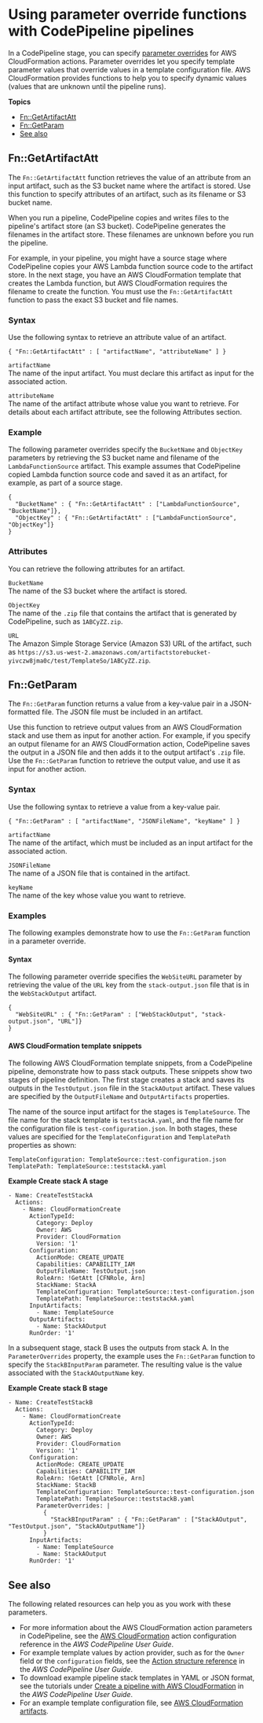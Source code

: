 # Using parameter override functions with CodePipeline pipelines<a name="continuous-delivery-codepipeline-parameter-override-functions"></a>

In a CodePipeline stage, you can specify [parameter overrides](continuous-delivery-codepipeline-action-reference.md) for AWS CloudFormation actions\. Parameter overrides let you specify template parameter values that override values in a template configuration file\. AWS CloudFormation provides functions to help you to specify dynamic values \(values that are unknown until the pipeline runs\)\.

**Topics**
+ [Fn::GetArtifactAtt](#w8212ab1c21c20b7)
+ [Fn::GetParam](#w8212ab1c21c20b9)
+ [See also](#w8212ab1c21c20c13)

## Fn::GetArtifactAtt<a name="w8212ab1c21c20b7"></a>

The `Fn::GetArtifactAtt` function retrieves the value of an attribute from an input artifact, such as the S3 bucket name where the artifact is stored\. Use this function to specify attributes of an artifact, such as its filename or S3 bucket name\.

When you run a pipeline, CodePipeline copies and writes files to the pipeline's artifact store \(an S3 bucket\)\. CodePipeline generates the filenames in the artifact store\. These filenames are unknown before you run the pipeline\.

For example, in your pipeline, you might have a source stage where CodePipeline copies your AWS Lambda function source code to the artifact store\. In the next stage, you have an AWS CloudFormation template that creates the Lambda function, but AWS CloudFormation requires the filename to create the function\. You must use the `Fn::GetArtifactAtt` function to pass the exact S3 bucket and file names\.

### Syntax<a name="w8212ab1c21c20b7b9"></a>

Use the following syntax to retrieve an attribute value of an artifact\.

```
{ "Fn::GetArtifactAtt" : [ "artifactName", "attributeName" ] }
```

`artifactName`  
The name of the input artifact\. You must declare this artifact as input for the associated action\.

`attributeName`  
The name of the artifact attribute whose value you want to retrieve\. For details about each artifact attribute, see the following Attributes section\.

### Example<a name="w8212ab1c21c20b7c11"></a>

The following parameter overrides specify the `BucketName` and `ObjectKey` parameters by retrieving the S3 bucket name and filename of the `LambdaFunctionSource` artifact\. This example assumes that CodePipeline copied Lambda function source code and saved it as an artifact, for example, as part of a source stage\.

```
{
  "BucketName" : { "Fn::GetArtifactAtt" : ["LambdaFunctionSource", "BucketName"]},
  "ObjectKey" : { "Fn::GetArtifactAtt" : ["LambdaFunctionSource", "ObjectKey"]}
}
```

### Attributes<a name="w8212ab1c21c20b7c13"></a>

You can retrieve the following attributes for an artifact\.

`BucketName`  
The name of the S3 bucket where the artifact is stored\.

`ObjectKey`  
The name of the `.zip` file that contains the artifact that is generated by CodePipeline, such as `1ABCyZZ.zip`\.

`URL`  
The Amazon Simple Storage Service \(Amazon S3\) URL of the artifact, such as `https://s3.us-west-2.amazonaws.com/artifactstorebucket-yivczw8jma0c/test/TemplateSo/1ABCyZZ.zip`\.

## Fn::GetParam<a name="w8212ab1c21c20b9"></a>

The `Fn::GetParam` function returns a value from a key\-value pair in a JSON\-formatted file\. The JSON file must be included in an artifact\.

Use this function to retrieve output values from an AWS CloudFormation stack and use them as input for another action\. For example, if you specify an output filename for an AWS CloudFormation action, CodePipeline saves the output in a JSON file and then adds it to the output artifact's `.zip` file\. Use the `Fn::GetParam` function to retrieve the output value, and use it as input for another action\.

### Syntax<a name="w8212ab1c21c20b9b7"></a>

Use the following syntax to retrieve a value from a key\-value pair\.

```
{ "Fn::GetParam" : [ "artifactName", "JSONFileName", "keyName" ] }
```

`artifactName`  
The name of the artifact, which must be included as an input artifact for the associated action\.

`JSONFileName`  
The name of a JSON file that is contained in the artifact\.

`keyName`  
The name of the key whose value you want to retrieve\.

### Examples<a name="w8212ab1c21c20b9b9"></a>

The following examples demonstrate how to use the `Fn::GetParam` function in a parameter override\.

#### Syntax<a name="w8212ab1c21c20b9b9b5"></a>

The following parameter override specifies the `WebSiteURL` parameter by retrieving the value of the `URL` key from the `stack-output.json` file that is in the `WebStackOutput` artifact\.

```
{
  "WebSiteURL" : { "Fn::GetParam" : ["WebStackOutput", "stack-output.json", "URL"]}
}
```

#### AWS CloudFormation template snippets<a name="w8212ab1c21c20b9b9b7"></a>

The following AWS CloudFormation template snippets, from a CodePipeline pipeline, demonstrate how to pass stack outputs\. These snippets show two stages of pipeline definition\. The first stage creates a stack and saves its outputs in the `TestOutput.json` file in the `StackAOutput` artifact\. These values are specified by the `OutputFileName` and `OutputArtifacts` properties\. 

The name of the source input artifact for the stages is `TemplateSource`\. The file name for the stack template is `teststackA.yaml`, and the file name for the configuration file is `test-configuration.json`\. In both stages, these values are specified for the `TemplateConfiguration` and `TemplatePath` properties as shown:

```
TemplateConfiguration: TemplateSource::test-configuration.json
TemplatePath: TemplateSource::teststackA.yaml
```

**Example Create stack A stage**  

```
- Name: CreateTestStackA
  Actions:
    - Name: CloudFormationCreate
      ActionTypeId:
        Category: Deploy
        Owner: AWS
        Provider: CloudFormation
        Version: '1'
      Configuration:
        ActionMode: CREATE_UPDATE
        Capabilities: CAPABILITY_IAM
        OutputFileName: TestOutput.json
        RoleArn: !GetAtt [CFNRole, Arn]
        StackName: StackA
        TemplateConfiguration: TemplateSource::test-configuration.json
        TemplatePath: TemplateSource::teststackA.yaml
      InputArtifacts:
        - Name: TemplateSource
      OutputArtifacts:
        - Name: StackAOutput
      RunOrder: '1'
```

In a subsequent stage, stack B uses the outputs from stack A\. In the `ParameterOverrides` property, the example uses the `Fn::GetParam` function to specify the `StackBInputParam` parameter\. The resulting value is the value associated with the `StackAOutputName` key\.

**Example Create stack B stage**  

```
- Name: CreateTestStackB
  Actions:
    - Name: CloudFormationCreate
      ActionTypeId:
        Category: Deploy
        Owner: AWS
        Provider: CloudFormation
        Version: '1'
      Configuration:
        ActionMode: CREATE_UPDATE
        Capabilities: CAPABILITY_IAM
        RoleArn: !GetAtt [CFNRole, Arn]
        StackName: StackB
        TemplateConfiguration: TemplateSource::test-configuration.json
        TemplatePath: TemplateSource::teststackB.yaml
        ParameterOverrides: |
          {
            "StackBInputParam" : { "Fn::GetParam" : ["StackAOutput", "TestOutput.json", "StackAOutputName"]}
          }
      InputArtifacts:
        - Name: TemplateSource
        - Name: StackAOutput
      RunOrder: '1'
```

## See also<a name="w8212ab1c21c20c13"></a>

The following related resources can help you as you work with these parameters\.
+ For more information about the AWS CloudFormation action parameters in CodePipeline, see the [AWS CloudFormation](https://docs.aws.amazon.com/codepipeline/latest/userguide/action-reference-CloudFormation.html) action configuration reference in the *AWS CodePipeline User Guide*\.
+ For example template values by action provider, such as for the `Owner` field or the `configuration` fields, see the [Action structure reference](https://docs.aws.amazon.com/codepipeline/latest/userguide/action-reference.html) in the *AWS CodePipeline User Guide*\.
+ To download example pipeline stack templates in YAML or JSON format, see the tutorials under [Create a pipeline with AWS CloudFormation](https://docs.aws.amazon.com/codepipeline/latest/userguide/tutorials-cloudformation.html) in the *AWS CodePipeline User Guide*\.
+ For an example template configuration file, see [AWS CloudFormation artifacts](https://docs.aws.amazon.com/codepipeline/latest/userguide/continuous-delivery-codepipeline-cfn-artifacts.html)\.